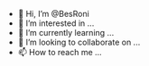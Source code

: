 - 👋 Hi, I’m @BesRoni
- 👀 I’m interested in ...
- 🌱 I’m currently learning ...
- 💞️ I’m looking to collaborate on ...
- 📫 How to reach me ...

<!---
BesRoni/BesRoni is a ✨ special ✨ repository because its `README.md` (this file) appears on your GitHub profile.
You can click the Preview link to take a look at your changes.
--->
